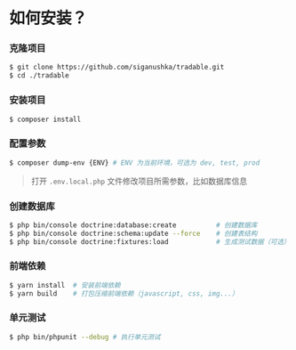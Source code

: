 # 如何安装？

### 克隆项目

```bash
$ git clone https://github.com/siganushka/tradable.git
$ cd ./tradable
```

### 安装项目

```bash
$ composer install
```

### 配置参数

```bash
$ composer dump-env {ENV} # ENV 为当前环境，可选为 dev, test, prod
```

> 打开 ``.env.local.php`` 文件修改项目所需参数，比如数据库信息

### 创建数据库

```bash
$ php bin/console doctrine:database:create          # 创建数据库
$ php bin/console doctrine:schema:update --force    # 创建表结构
$ php bin/console doctrine:fixtures:load            # 生成测试数据（可选）
```

### 前端依赖

```bash
$ yarn install  # 安装前端依赖
$ yarn build    # 打包压缩前端依赖（javascript, css, img...）
```

### 单元测试

```bash
$ php bin/phpunit --debug # 执行单元测试
```
